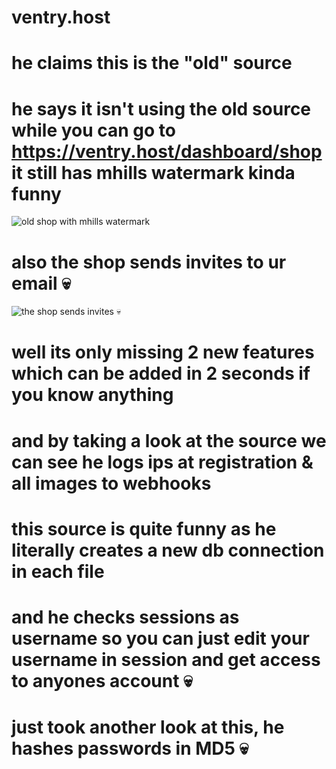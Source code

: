# ventry.host

# he claims this is the "old" source
# he says it isn't using the old source while you can go to https://ventry.host/dashboard/shop it still has mhills watermark kinda funny

![old shop with mhills watermark](https://media.discordapp.net/attachments/892752295807316048/913481756781461566/unknown.png?width=904&height=468 "old shop with mhills watermark")

# also the shop sends invites to ur email 💀

![the shop sends invites 💀](https://cdn.discordapp.com/attachments/892752295807316048/913484356255891526/IMG_6910.png "the shop sends invites 💀")

# well its only missing 2 new features which can be added in 2 seconds if you know anything
# and by taking a look at the source we can see he logs ips at registration & all images to webhooks
# this source is quite funny as he literally creates a new db connection in each file
# and he checks sessions as username so you can just edit your username in session and get access to anyones account 💀
# just took another look at this, he hashes passwords in MD5 💀


